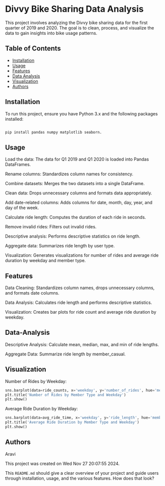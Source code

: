 # Divvy Bike Sharing Data Analysis

This project involves analyzing the Divvy bike sharing data for the first quarter of 2019 and 2020. The goal is to clean, process, and visualize the data to gain insights into bike usage patterns.

## Table of Contents

- [Installation](#installation)
- [Usage](#usage)
- [Features](#features)
- [Data Analysis](#data-analysis)
- [Visualization](#visualization)
- [Authors](#authors)

## Installation

To run this project, ensure you have Python 3.x and the following packages installed:

```bash

pip install pandas numpy matplotlib seaborn.

```

## Usage

Load the data: The data for Q1 2019 and Q1 2020 is loaded into Pandas DataFrames.

Rename columns: Standardizes column names for consistency.

Combine datasets: Merges the two datasets into a single DataFrame.

Clean data: Drops unnecessary columns and formats data appropriately.

Add date-related columns: Adds columns for date, month, day, year, and day of the week.

Calculate ride length: Computes the duration of each ride in seconds.

Remove invalid rides: Filters out invalid rides.

Descriptive analysis: Performs descriptive statistics on ride length.

Aggregate data: Summarizes ride length by user type.

Visualization: Generates visualizations for number of rides and average ride duration by weekday and member type.

## Features

Data Cleaning: Standardizes column names, drops unnecessary columns, and formats date columns.

Data Analysis: Calculates ride length and performs descriptive statistics.

Visualization: Creates bar plots for ride count and average ride duration by weekday.

## Data-Analysis

Descriptive Analysis: Calculate mean, median, max, and min of ride lengths.

Aggregate Data: Summarize ride length by member_casual.

## Visualization

Number of Rides by Weekday:

``` python
sns.barplot(data=ride_counts, x='weekday', y='number_of_rides', hue='member_casual', dodge=True)
plt.title('Number of Rides by Member Type and Weekday')
plt.show()
```

Average Ride Duration by Weekday:

```python
sns.barplot(data=avg_ride_time, x='weekday', y='ride_length', hue='member_casual', dodge=True)
plt.title('Average Ride Duration by Member Type and Weekday')
plt.show()
```

## Authors

Aravi

This project was created on Wed Nov 27 20:07:55 2024.


This `README.md` should give a clear overview of your project and guide users through installation, usage, and the various features. How does that look?

